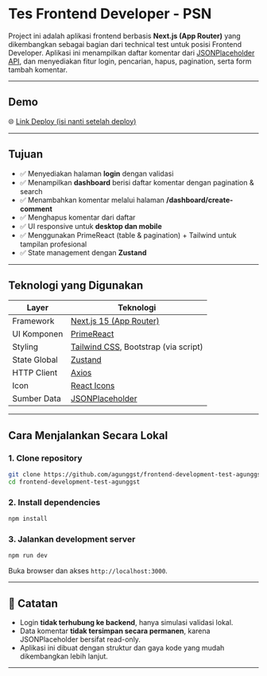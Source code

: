 # Tes Frontend Developer - PSN

Project ini adalah aplikasi frontend berbasis **Next.js (App Router)** yang dikembangkan sebagai bagian dari technical test untuk posisi Frontend Developer. Aplikasi ini menampilkan daftar komentar dari [JSONPlaceholder API](https://jsonplaceholder.typicode.com/comments), dan menyediakan fitur login, pencarian, hapus, pagination, serta form tambah komentar.

---

## Demo

🌐 [Link Deploy (isi nanti setelah deploy)](https://your-deployment-link.vercel.app)

---

## Tujuan

- ✅ Menyediakan halaman **login** dengan validasi
- ✅ Menampilkan **dashboard** berisi daftar komentar dengan pagination & search
- ✅ Menambahkan komentar melalui halaman **/dashboard/create-comment**
- ✅ Menghapus komentar dari daftar
- ✅ UI responsive untuk **desktop dan mobile**
- ✅ Menggunakan PrimeReact (table & pagination) + Tailwind untuk tampilan profesional
- ✅ State management dengan **Zustand**

---

## Teknologi yang Digunakan

| Layer         | Teknologi                         |
|---------------|-----------------------------------|
| Framework     | [Next.js 15 (App Router)](https://nextjs.org/) |
| UI Komponen   | [PrimeReact](https://primereact.org/) |
| Styling       | [Tailwind CSS](https://tailwindcss.com/), Bootstrap (via script) |
| State Global  | [Zustand](https://zustand.pmnd.rs/) |
| HTTP Client   | [Axios](https://axios-http.com/) |
| Icon          | [React Icons](https://react-icons.github.io/react-icons/) |
| Sumber Data   | [JSONPlaceholder](https://jsonplaceholder.typicode.com/comments) |

---

## Cara Menjalankan Secara Lokal

### 1. Clone repository

```bash
git clone https://github.com/agunggst/frontend-development-test-agunggst.git
cd frontend-development-test-agunggst
```

### 2. Install dependencies

```bash
npm install
```

### 3. Jalankan development server

```bash
npm run dev
```

Buka browser dan akses `http://localhost:3000`.

---

## 📌 Catatan

* Login **tidak terhubung ke backend**, hanya simulasi validasi lokal.
* Data komentar **tidak tersimpan secara permanen**, karena JSONPlaceholder bersifat read-only.
* Aplikasi ini dibuat dengan struktur dan gaya kode yang mudah dikembangkan lebih lanjut.

---